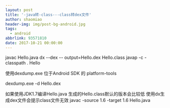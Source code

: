 ```yaml
---
layout: post
title: '-java转-class---class转dex文件'
author: shaomiao
header-img: img/post-bg-android.jpg
tags:
  - android
abbrlink: 93571810
date: 2017-10-21 00:00:00
---
```

javac Hello.java
dx --dex -- output=Hello.dex Hello.class
javap -c -classpath . Hello

使用dexdump.exe 位于Android SDK 的 platform-tools

dexdump.exe -d Hello.dex


如果使用JDK1.7编译Hello.java 生成的Hello.class默认的版本会比较低 使用dx生成dex文件会提示class文件无效
javac -source 1.6 -target 1.6 Hello.java
